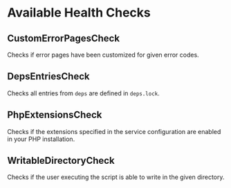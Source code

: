# Available Health Checks #

## CustomErrorPagesCheck ##

Checks if error pages have been customized for given error codes.

## DepsEntriesCheck ##

Checks all entries from `deps` are defined in `deps.lock`.

## PhpExtensionsCheck ##

Checks if the extensions specified in the service configuration are enabled in your PHP installation.

## WritableDirectoryCheck ##

Checks if the user executing the script is able to write in the given directory.
